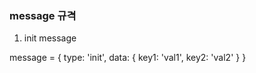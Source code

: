 ### message 규격

1. init message

message = {
    type: 'init',
    data: {
        key1: 'val1',
        key2: 'val2'
    }
}
